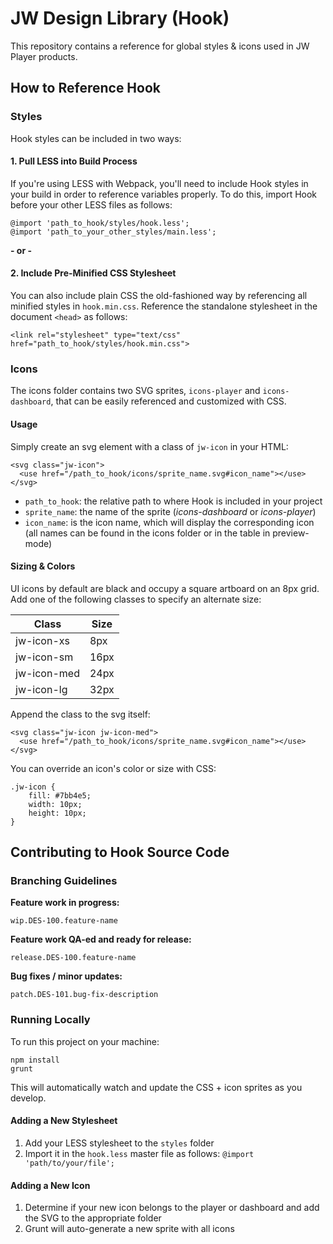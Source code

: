 # JW Design Library (Hook)

This repository contains a reference for global styles & icons used in JW Player products.

## How to Reference Hook
### Styles
Hook styles can be included in two ways:

#### 1. Pull LESS into Build Process
If you're using LESS with Webpack, you'll need to include Hook styles in your build in order to reference variables properly. To do this, import Hook before your other LESS files as follows:
```
@import 'path_to_hook/styles/hook.less';
@import 'path_to_your_other_styles/main.less';
```
**- or -**
#### 2. Include Pre-Minified CSS Stylesheet
You can also include plain CSS the old-fashioned way by referencing all minified styles in `hook.min.css`. Reference the standalone stylesheet in the document `<head>` as follows:
```
<link rel="stylesheet" type="text/css" href="path_to_hook/styles/hook.min.css">
```

### Icons
The icons folder contains two SVG sprites, `icons-player` and `icons-dashboard`, that can be easily referenced and customized with CSS.  

#### Usage
Simply create an svg element with a class of `jw-icon` in your HTML:
```
<svg class="jw-icon">
  <use href="/path_to_hook/icons/sprite_name.svg#icon_name"></use>
</svg>
```

* `path_to_hook`: the relative path to where Hook is included in your project
* `sprite_name`: the name of the sprite (_icons-dashboard_ or _icons-player_)
* `icon_name`: is the icon name, which will display the corresponding icon (all names can be found in the icons folder or in the table in preview-mode)


#### Sizing & Colors
UI icons by default are black and occupy a square artboard on an 8px grid. Add one of the following classes to specify an alternate size:

|    Class    | Size |
| ----------- | ---- |
| jw-icon-xs  | 8px |
| jw-icon-sm  | 16px |
| jw-icon-med | 24px |
| jw-icon-lg  | 32px |

Append the class to the svg itself:
```
<svg class="jw-icon jw-icon-med">
  <use href="/path_to_hook/icons/sprite_name.svg#icon_name"></use>
</svg>
```

You can override an icon's color or size with CSS:
```
.jw-icon {
    fill: #7bb4e5;
    width: 10px;
    height: 10px;
}
```

## Contributing to Hook Source Code

### Branching Guidelines

**Feature work in progress:**

`wip.DES-100.feature-name`

**Feature work QA-ed and ready for release:**

`release.DES-100.feature-name`

**Bug fixes / minor updates:**

`patch.DES-101.bug-fix-description`

### Running Locally
To run this project on your machine:
```
npm install
grunt
```
This will automatically watch and update the CSS + icon sprites as you develop.

#### Adding a New Stylesheet
1. Add your LESS stylesheet to the `styles` folder
2. Import it in the `hook.less` master file as follows: `@import 'path/to/your/file';`

#### Adding a New Icon
1. Determine if your new icon belongs to the player or dashboard and add the SVG to the appropriate folder
2. Grunt will auto-generate a new sprite with all icons
